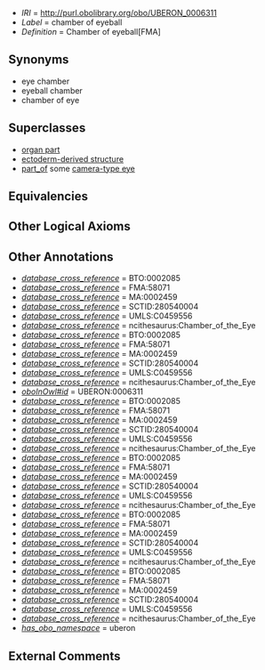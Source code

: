  * *IRI* = http://purl.obolibrary.org/obo/UBERON_0006311
 * *Label* = chamber of eyeball
 * *Definition* = Chamber of eyeball[FMA]

## Synonyms

 * eye chamber
 * eyeball chamber
 * chamber of eye

## Superclasses

 * [organ part](../../UBERON/64/UBERON_0000064.md)
 * [ectoderm-derived structure](../../UBERON/21/UBERON_0004121.md)
 * [part_of](../../BFO/50/BFO_0000050.md) some [camera-type eye](../../UBERON/19/UBERON_0000019.md)

## Equivalencies


## Other Logical Axioms


## Other Annotations

 * *[database_cross_reference](../../ef/oboInOwl#hasDbXref.md)* = BTO:0002085
 * *[database_cross_reference](../../ef/oboInOwl#hasDbXref.md)* = FMA:58071
 * *[database_cross_reference](../../ef/oboInOwl#hasDbXref.md)* = MA:0002459
 * *[database_cross_reference](../../ef/oboInOwl#hasDbXref.md)* = SCTID:280540004
 * *[database_cross_reference](../../ef/oboInOwl#hasDbXref.md)* = UMLS:C0459556
 * *[database_cross_reference](../../ef/oboInOwl#hasDbXref.md)* = ncithesaurus:Chamber_of_the_Eye
 * *[database_cross_reference](../../ef/oboInOwl#hasDbXref.md)* = BTO:0002085
 * *[database_cross_reference](../../ef/oboInOwl#hasDbXref.md)* = FMA:58071
 * *[database_cross_reference](../../ef/oboInOwl#hasDbXref.md)* = MA:0002459
 * *[database_cross_reference](../../ef/oboInOwl#hasDbXref.md)* = SCTID:280540004
 * *[database_cross_reference](../../ef/oboInOwl#hasDbXref.md)* = UMLS:C0459556
 * *[database_cross_reference](../../ef/oboInOwl#hasDbXref.md)* = ncithesaurus:Chamber_of_the_Eye
 * *[oboInOwl#id](../../id/oboInOwl#id.md)* = UBERON:0006311
 * *[database_cross_reference](../../ef/oboInOwl#hasDbXref.md)* = BTO:0002085
 * *[database_cross_reference](../../ef/oboInOwl#hasDbXref.md)* = FMA:58071
 * *[database_cross_reference](../../ef/oboInOwl#hasDbXref.md)* = MA:0002459
 * *[database_cross_reference](../../ef/oboInOwl#hasDbXref.md)* = SCTID:280540004
 * *[database_cross_reference](../../ef/oboInOwl#hasDbXref.md)* = UMLS:C0459556
 * *[database_cross_reference](../../ef/oboInOwl#hasDbXref.md)* = ncithesaurus:Chamber_of_the_Eye
 * *[database_cross_reference](../../ef/oboInOwl#hasDbXref.md)* = BTO:0002085
 * *[database_cross_reference](../../ef/oboInOwl#hasDbXref.md)* = FMA:58071
 * *[database_cross_reference](../../ef/oboInOwl#hasDbXref.md)* = MA:0002459
 * *[database_cross_reference](../../ef/oboInOwl#hasDbXref.md)* = SCTID:280540004
 * *[database_cross_reference](../../ef/oboInOwl#hasDbXref.md)* = UMLS:C0459556
 * *[database_cross_reference](../../ef/oboInOwl#hasDbXref.md)* = ncithesaurus:Chamber_of_the_Eye
 * *[database_cross_reference](../../ef/oboInOwl#hasDbXref.md)* = BTO:0002085
 * *[database_cross_reference](../../ef/oboInOwl#hasDbXref.md)* = FMA:58071
 * *[database_cross_reference](../../ef/oboInOwl#hasDbXref.md)* = MA:0002459
 * *[database_cross_reference](../../ef/oboInOwl#hasDbXref.md)* = SCTID:280540004
 * *[database_cross_reference](../../ef/oboInOwl#hasDbXref.md)* = UMLS:C0459556
 * *[database_cross_reference](../../ef/oboInOwl#hasDbXref.md)* = ncithesaurus:Chamber_of_the_Eye
 * *[database_cross_reference](../../ef/oboInOwl#hasDbXref.md)* = BTO:0002085
 * *[database_cross_reference](../../ef/oboInOwl#hasDbXref.md)* = FMA:58071
 * *[database_cross_reference](../../ef/oboInOwl#hasDbXref.md)* = MA:0002459
 * *[database_cross_reference](../../ef/oboInOwl#hasDbXref.md)* = SCTID:280540004
 * *[database_cross_reference](../../ef/oboInOwl#hasDbXref.md)* = UMLS:C0459556
 * *[database_cross_reference](../../ef/oboInOwl#hasDbXref.md)* = ncithesaurus:Chamber_of_the_Eye
 * *[has_obo_namespace](../../ce/oboInOwl#hasOBONamespace.md)* = uberon

## External Comments

